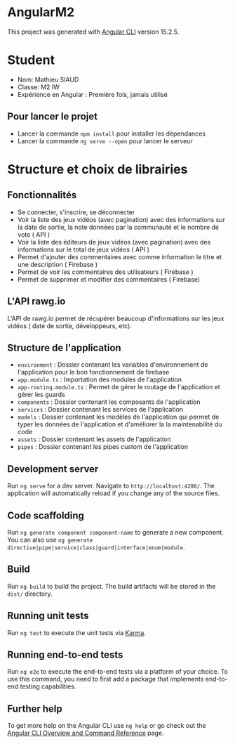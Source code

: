 # AngularM2

This project was generated with [Angular CLI](https://github.com/angular/angular-cli) version 15.2.5.

# Student

- Nom: Mathieu SIAUD
- Classe: M2 IW
- Expérience en Angular : Première fois, jamais utilisé

## Pour lancer le projet

- Lancer la commande `npm install` pour installer les dépendances
- Lancer la commande `ng serve --open` pour lancer le serveur

# Structure et choix de librairies

## Fonctionnalités

- Se connecter, s'inscrire, se déconnecter
- Voir la liste des jeux vidéos (avec pagination) avec des informations sur la date de sortie, la note données par la communauté et le nombre de vote ( API )
- Voir la liste des éditeurs de jeux vidéos (avec pagination) avec des informations sur le total de jeux vidéos ( API )
- Permet d'ajouter des commentaires avec comme information le titre et une description ( Firebase )
- Permet de voir les commentaires des utilisateurs ( Firebase )
- Permet de supprimer et modifier des commentaires ( Firebase)

## L'API rawg.io

L'API de rawg.io permet de récupérer beaucoup d'informations sur les jeux vidéos ( date de sortie, développeurs, etc). 

## Structure de l'application

- `environment` : Dossier contenant les variables d'environnement de l'application pour le bon fonctionnement de firebase
-  `app.module.ts` : Importation des modules de l'application
-  `app-routing.module.ts` : Permet de gérer le routage de l'application et gérer les guards
-  `components` : Dossier contenant les composants de l'application
-  `services` : Dossier contenant les services de l'application
-  `models` : Dossier contenant les modèles de l'application qui permet de typer les données de l'application et d'améliorer la  la maintenabilité du code
-  `assets` : Dossier contenant les assets de l'application
- `pipes` : Dossier contenant les pipes custom de l'application

## Development server

Run `ng serve` for a dev server. Navigate to `http://localhost:4200/`. The application will automatically reload if you change any of the source files.

## Code scaffolding

Run `ng generate component component-name` to generate a new component. You can also use `ng generate directive|pipe|service|class|guard|interface|enum|module`.

## Build

Run `ng build` to build the project. The build artifacts will be stored in the `dist/` directory.

## Running unit tests

Run `ng test` to execute the unit tests via [Karma](https://karma-runner.github.io).

## Running end-to-end tests

Run `ng e2e` to execute the end-to-end tests via a platform of your choice. To use this command, you need to first add a package that implements end-to-end testing capabilities.

## Further help

To get more help on the Angular CLI use `ng help` or go check out the [Angular CLI Overview and Command Reference](https://angular.io/cli) page.
